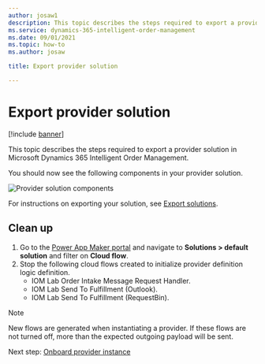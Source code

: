```yaml
---
author: josaw1
description: This topic describes the steps required to export a provider solution in Microsoft Dynamics 365 Intelligent Order Management.
ms.service: dynamics-365-intelligent-order-management
ms.date: 09/01/2021
ms.topic: how-to
ms.author: josaw

title: Export provider solution

---
```


# Export provider solution

[!include [banner](includes/banner.md)]

This topic describes the steps required to export a provider solution in Microsoft Dynamics 365 Intelligent Order Management.

You should now see the following components in your provider solution.

![Provider solution components](./media/provider-solution-components.PNG)

For instructions on exporting your solution, see [Export solutions](/powerapps/maker/data-platform/export-solutions).

## Clean up

1. Go to the [Power App Maker portal](https://make.powerapps.com) and navigate to **Solutions \> default solution** and filter on **Cloud flow**.
1. Stop the following cloud flows created to initialize provider definition logic definition. 
    - IOM Lab Order Intake Message Request Handler.
    - IOM Lab Send To Fulfillment (Outlook).
    - IOM Lab Send To Fulfillment (RequestBin).

> [!NOTE]
> New flows are generated when instantiating a provider. If these flows are not turned off, more than the expected outgoing payload will be sent.

Next step: [Onboard provider instance](lab-onboard-provider.md)
